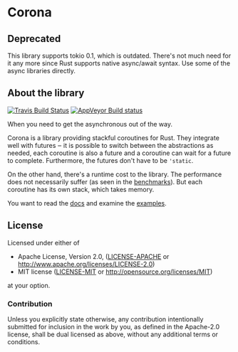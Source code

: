# Corona

## Deprecated

This library supports tokio 0.1, which is outdated. There's not much need for it
any more since Rust supports native async/await syntax. Use some of the async
libraries directly.

## About the library

[![Travis Build Status](https://api.travis-ci.org/vorner/corona.svg?branch=master)](https://travis-ci.org/vorner/corona)
[![AppVeyor Build status](https://ci.appveyor.com/api/projects/status/ygytb97bion810ru/branch/master?svg=true)](https://ci.appveyor.com/project/vorner/corona/branch/master)

When you need to get the asynchronous out of the way.

Corona is a library providing stackful coroutines for Rust. They integrate well
with futures ‒ it is possible to switch between the abstractions as needed, each
coroutine is also a future and a coroutine can wait for a future to complete.
Furthermore, the futures don't have to be `'static`.

On the other hand, there's a runtime cost to the library. The performance does
not necessarily suffer (as seen in the
[benchmarks](https://vorner.github.io/async-bench.html)). But each coroutine has
its own stack, which takes memory.

You want to read the [docs](https://docs.rs/corona) and examine the
[examples](https://github.com/vorner/corona/tree/master/examples).

## License

Licensed under either of

 * Apache License, Version 2.0, ([LICENSE-APACHE](LICENSE-APACHE) or http://www.apache.org/licenses/LICENSE-2.0)
 * MIT license ([LICENSE-MIT](LICENSE-MIT) or http://opensource.org/licenses/MIT)

at your option.

### Contribution

Unless you explicitly state otherwise, any contribution intentionally
submitted for inclusion in the work by you, as defined in the Apache-2.0
license, shall be dual licensed as above, without any additional terms
or conditions.
